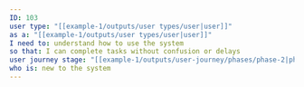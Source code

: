 ```yaml
---
ID: 103
user type: "[[example-1/outputs/user types/user|user]]"
as a: "[[example-1/outputs/user types/user|user]]"
I need to: understand how to use the system
so that: I can complete tasks without confusion or delays
user journey stage: "[[example-1/outputs/user-journey/phases/phase-2|phase-2]]"
who is: new to the system
---
```

